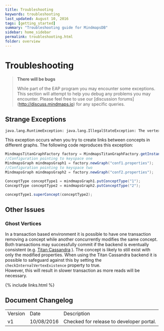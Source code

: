 ```yaml
---
title: Troubleshooting
keywords: troubleshooting
last_updated: August 10, 2016
tags: [getting_started]
summary: "Troubleshooting guide for MindmapsDB"
sidebar: home_sidebar
permalink: troubleshooting.html
folder: overview
---
```

# Troubleshooting

> **There will be bugs**
>
> While part of the EAP program you may encounter some exceptions. This section
> will attempt to help you debug any problems you may encounter. Please feel
> free to use our [discussion forums] (http://discuss.mindmaps.io) for any specific queries. 

## Strange Exceptions

```bash
java.lang.RuntimeException: java.lang.IllegalStateException: The vertex or type is not associated with this transaction [v[24584]]
```

This exception occurs when you try to create links between concepts in
different graphs. The following code reproduces this exception:

```java
MindmapsTitanGraphFactory factory = MindmapsTitanGraphFactory.getInstance();
//Configuration pointing to keyspace one
MindmapsGraph mindmapsGraph1 = factory.newGraph("conf1.properties");
//Configuration pointing to keyspace two
MindmapsGraph mindmapsGraph2 = factory.newGraph("conf2.properties");

ConceptType conceptType1 = mindmapsGraph1.putConceptType("1");
ConceptType conceptType2 = mindmapsGraph2.putConceptType("2");

conceptType1.superConcept(conceptType2);
```

## Other Issues

### Ghost Vertices

In a  transaction based environment it is possible to have one transaction
removing a concept while another concurrently modifies the same concept. Both
transactions may successfully commit if the backend is eventually consistent
(e.g. [Titan
Cassandra](http://s3.thinkaurelius.com/docs/titan/1.0.0/common-questions.html)
). The concept is likely to still exist with only the modified properties.
When using the Titan Cassandra backend it is possible to safeguard against
this by setting the `checkInternalVertexExistence` property to true.   
However, this will result in slower transaction as more reads will be necessary.

{% include links.html %}

## Document Changelog  

<table>
    <tr>
        <td>Version</td>
        <td>Date</td>
        <td>Description</td>        
    </tr>
    <tr>
        <td>v1</td>
        <td>10/08/2016</td>
        <td>Checked for release to developer portal.</td>        
    </tr>
    
</table>
